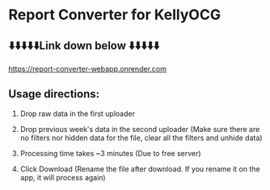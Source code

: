 # Report Converter for KellyOCG

## ⬇️⬇️⬇️⬇️⬇️Link down below ⬇️⬇️⬇️⬇️⬇️

https://report-converter-webapp.onrender.com


## Usage directions:

1) Drop raw data in the first uploader

2) Drop previous week's data in the second uploader (Make sure there are no filters nor hidden data for the file, clear all the filters and unhide data)
 
3) Processing time takes ~3 minutes (Due to free server)

4) Click Download (Rename the file after download. If you rename it on the app, it will process again)
